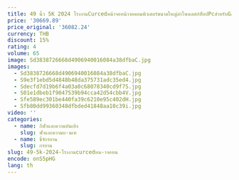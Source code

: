 ```yaml
---
title: 49 นิ้ว 5K 2024 โรงงานCurcedหน้าจอหน้าจอคอมพิวเตอร์ขนาดใหญ่ลําโพงเดสก์ท็อปPcสําหรับGaming Design
price: '30669.89'
price_original: '36082.24'
currency: THB
discount: 15%
rating: 4
volume: 65
image: Sd3838726668d4906940016084a38dfbaC.jpg
images:
  - Sd3838726668d4906940016084a38dfbaC.jpg
  - S9e3f1ebd5d4848b48da375731adc35ed4.jpg
  - Sdecfd7d19b6f4a03a0c68078340cd9f7S.jpg
  - S01e1dbeb1f9047539b94cca42d54cbb4V.jpg
  - Sfe589ec301be440fa39c6210e95c402dH.jpg
  - Sfb80dd99360348dfbded41848aa10c39i.jpg
video: ''
categories:
  - name: กีฬาและความบันเทิง
    slug: ฬาและความบ-นเท
  - name: ขี่จักรยาน
    slug: กรยาน
slug: 49-5k-2024-โรงงานcurcedหน-าจอหน
encode: onS5pHG
lang: th
---
```

  